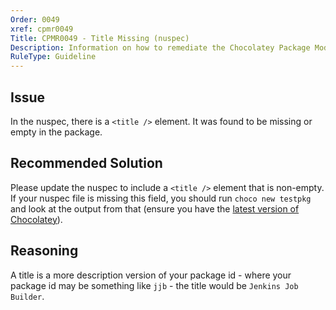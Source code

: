 ```yaml
---
Order: 0049
xref: cpmr0049
Title: CPMR0049 - Title Missing (nuspec)
Description: Information on how to remediate the Chocolatey Package Moderation Rule 0049
RuleType: Guideline
---
```


<?! Include "../../../../../shared/package-validator-rule-guideline.txt" /?>

## Issue

In the nuspec, there is a `<title />` element. It was found to be missing or empty in the package.

## Recommended Solution

Please update the nuspec to include a `<title />` element that is non-empty. If your nuspec file is missing this field, you should run `choco new testpkg` and look at the output from that (ensure you have the [latest version of Chocolatey](https://chocolatey.org/packages?q=id%3Achocolatey)).

## Reasoning

A title is a more description version of your package id - where your package id may be something like `jjb` - the title would be `Jenkins Job Builder`.